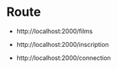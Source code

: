 # Route

- http://localhost:2000/films 

- http://localhost:2000/inscription

- http://localhost:2000/connection